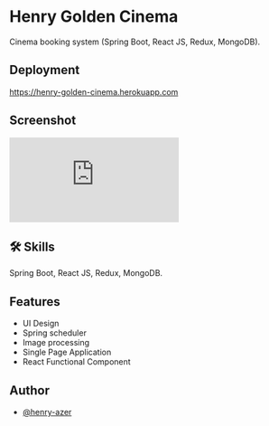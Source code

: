 
# Henry Golden Cinema

Cinema booking system (Spring Boot, React JS, Redux, MongoDB).


## Deployment

https://henry-golden-cinema.herokuapp.com

## Screenshot

![Home-Page](https://fv9-5.failiem.lv/thumb_show.php?i=672sxjrqy&view)

## 🛠 Skills
Spring Boot, React JS, Redux, MongoDB.


## Features

- UI Design
- Spring scheduler
- Image processing
- Single Page Application
- React Functional Component


## Author

- [@henry-azer](https://www.github.com/henry-azer)
